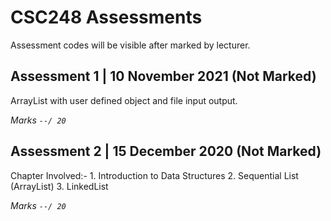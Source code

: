 # CSC248 Assessments
Assessment codes will be visible after marked by lecturer.

## Assessment 1 | 10 November 2021 (Not Marked)
ArrayList with user defined object and file input output.

_Marks `--/ 20`_

## Assessment 2 | 15 December 2020 (Not Marked)
Chapter Involved:-
    1. Introduction to Data Structures
    2. Sequential List (ArrayList)
    3. LinkedList  
  
_Marks `--/ 20`_